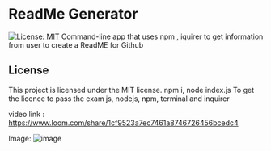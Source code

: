 
  # ReadMe Generator
  [![License: MIT](https://img.shields.io/badge/License-MIT-yellow.svg)](https://opensource.org/licenses/MIT)
  Command-line app that uses npm , iquirer to get information from user to create a ReadME for Github
  ## License

This project is licensed under the MIT license.
  npm i, node index.js
  To get the licence to pass the exam
  js, nodejs, npm, terminal and inquirer

video link : https://www.loom.com/share/1cf9523a7ec7461a8746726456bcedc4

Image: 
![image](https://user-images.githubusercontent.com/115921052/232602978-cba9fd8d-d487-4a29-babd-6926952073cb.png)
